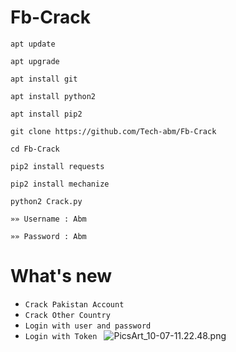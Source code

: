 # Fb-Crack
```
apt update 

apt upgrade 

apt install git

apt install python2 

apt install pip2

git clone https://github.com/Tech-abm/Fb-Crack

cd Fb-Crack

pip2 install requests 

pip2 install mechanize 

python2 Crack.py

»» Username : Abm

»» Password : Abm
```
# What's new
- `Crack Pakistan Account `
- `Crack Other Country `
- `Login with user and password `
- `Login with Token `
![PicsArt_10-07-11.22.48.png](https://user-images.githubusercontent.com/52023076/95371775-846ccb00-088f-11eb-9284-7111136d2590.png)


